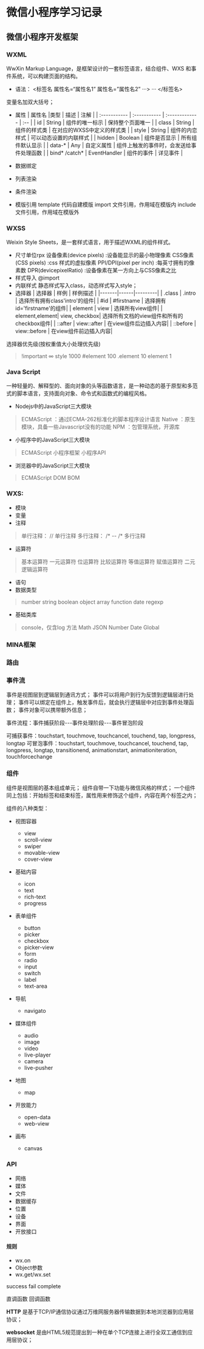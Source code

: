 # 微信小程序学习记录

## 微信小程序开发框架
### WXML
WwXin Markup Language，是框架设计的一套标签语言，结合组件、WXS 和事件系统，可以构建页面的结构。
- 语法：
      <标签名 属性名=“属性名1” 属性名=”属性名2” ···>
        ···
      </标签名>

变量名加双大括号；
- 属性
| 属性名         |类型            | 描述            | 注解 |
| :-----------  | :-----------  | :-------------  | :--  |
| id            | String        | 组件的唯一标示    |  保持整个页面唯一 |
| class         | String        | 组件的样式类      |   在对应的WXSS中定义的样式类     |
| style         | String        | 组件的内恋样式    |   可以动态设置的内联样式 |
| hidden        | Boolean       | 组件是否显示     | 所有组件默认显示 |
| data-*        | Any           | 自定义属性       |    组件上触发的事件时，会发送给事件处理函数 |
| bind\* /catch\* | EventHandler  | 组件的事件       |    详见事件 |

- 数据绑定
- 列表渲染
- 条件渲染
- 模版引用
template     代码自建模版
import       文件引用，作用域在模版内
include      文件引用，作用域在模版外


### WXSS
Weixin Style Sheets，是一套样式语言，用于描述WXML的组件样式。
- 尺寸单位rpx
设备像素(device pixels)   :设备能显示的最小物理像素
CSS像素(CSS pixels)       :css 样式的虚拟像素
PPI/DPI(pixel per inch)  :每英寸拥有的像素数
DPR(devicepixelRatio)    :设备像素在某一方向上与CSS像素之比
- 样式导入
@import
- 内联样式
静态样式写入class，动态样式写入style；
- 选择器
| 选择器 | 样例  | 样例描述 |
|-------|------|---------|
| .class | .intro | 选择所有拥有class'intro'的组件|
| #id | #firstname | 选择拥有id='firstname'的组件|
| element | view | 选择所有view组件|
| element,element| view, checkbox| 选择所有文档的view组件和所有的checkbox组件|
| ::after | view::after | 在view组件后边插入内容|
| ::before | view::before | 在view组件前边插入内容|

选择器优先级(按权重值大小处理优先级)
> !important     ∞
  style          1000
  #element       100
  .element       10
  element        1


### Java Script
一种轻量的、解释型的、面向对象的头等函数语言，是一种动态的基于原型和多范式的脚本语言，支持面向对象、命令式和函数式的编程风格。
- Nodejs中的JavaScript三大模块
> ECMAScript ：通过ECMA-262标准化的脚本程序设计语言
  Native ：原生模块，具备一些Javascript没有的功能
  NPM ：包管理系统，开源库

- 小程序中的JavaScript三大模块
> ECMAScript
  小程序框架
  小程序API

- 浏览器中的JavaScript三大模块
> ECMAScript
  DOM
  BOM

### WXS:
- 模块
- 变量
- 注释
>单行注释： // 单行注释
 多行注释： /* -- /*   多行注释

- 运算符
> 基本运算符
  一元运算符
  位运算符
  比较运算符
  等值运算符
  赋值运算符
  二元逻辑运算符

- 语句
- 数据类型
> number
  string
  boolean
  object
  array
  function
  date
  regexp

- 基础类库
> console，仅含log 方法
  Math
  JSON
  Number
  Date
  Global

### MINA框架


### 路由

### 事件流
事件是视图层到逻辑层到通讯方式；
事件可以将用户到行为反馈到逻辑层进行处理；
事件可以绑定在组件上，触发事件后，就会执行逻辑层中对应到事件处理函数；
事件对象可以携带额外信息；

事件流程：事件捕获阶段---事件处理阶段---事件冒泡阶段

可捕获事件：touchstart, touchmove, touchcancel, touchend, tap, longpress, longtap
可冒泡事件：touchstart, touchmove, touchcancel, touchend, tap, longpress, longtap, transitionend, animationstart, animationiteration, touchforcechange



### 组件
组件是视图层的基本组成单元；
组件自带一下功能与微信风格的样式；
一个组件同上包括：开始标签和结束标签，属性用来修饰这个组件，内容在两个标签之内；

组件的八种类型：
- 视图容器
  - view
  - scroll-view
  - swiper
  - movable-view
  - cover-view

- 基础内容
  - icon
  - text
  - rich-text
  - progress

- 表单组件
  - button
  - picker
  - checkbox
  - picker-view
  - form
  - radio
  - input
  - switch
  - label
  - text-area
- 导航
  - navigato
- 媒体组件
  - audio
  - image
  - video
  - live-player
  - camera
  - live-pusher
- 地图
  - map
- 开放能力
  - open-data
  - web-view
- 画布
  - canvas


### API
- 网络
- 媒体
- 文件
- 数据缓存
- 位置
- 设备
- 界面
- 开放接口

#### 规则
- wx.on
- Object参数
- wx.get/wx.set

success
fail
complete

直调函数
回调函数

**HTTP** 是基于TCP/IP通信协议通过万维网服务器传输数据到本地浏览器到应用层协议；

**websocket** 是由HTML5规范提出到一种在单个TCP连接上进行全双工通信到应用层协议；
